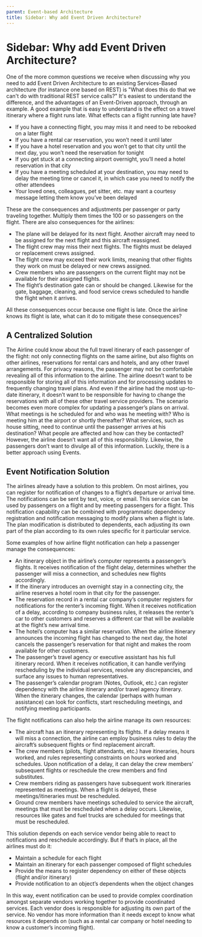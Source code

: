 ```yaml
---
parent: Event-based Architecture
title: Sidebar: Why add Event Driven Architecture?
---
```

# Sidebar:  Why add Event Driven Architecture?

One of the more common questions we receive when discussing why you need to add Event Driven Architecture to an existing Services-Based architecture (for instance one based on REST) is "What does this do that we can't do with traditional REST service calls?"  It's easiest to understand the difference, and the advantages of an Event-Driven approach, through an example.  A good example that is easy to understand is the effect on a travel itinerary where a flight runs late.  What effects can a flight running late have?

*	If you have a connecting flight, you may miss it and need to be rebooked on a later flight
*	If you have a rental car reservation, you won’t need it until later
*	If you have a hotel reservation and you won’t get to that city until the next day, you won’t need the reservation for tonight
*	If you get stuck at a connecting airport overnight, you’ll need a hotel reservation in that city
*	If you have a meeting scheduled at your destination, you may need to delay the meeting time or cancel it, in which case you need to notify the other attendees
*	Your loved ones, colleagues, pet sitter, etc. may want a courtesy message letting them know you’ve been delayed

These are the consequences and adjustments per passenger or party traveling together. Multiply them times the 100 or so passengers on the flight. There are also consequences for the airlines:

*	The plane will be delayed for its next flight. Another aircraft may need to be assigned for the next flight and this aircraft reassigned.
*	The flight crew may miss their next flights. The flights must be delayed or replacement crews assigned.
*	The flight crew may exceed their work limits, meaning that other flights they work on must be delayed or new crews assigned.
*	Crew members who are passengers on the current flight may not be available for their assigned flights.
*	The flight’s destination gate can or should be changed. Likewise for the gate, baggage, cleaning, and food service crews scheduled to handle the flight when it arrives.

All these consequences occur because one flight is late.  Once the airline knows its flight is late, what can it do to mitigate these consequences?

## A Centralized Solution

The Airline could know about the full travel itinerary of each passenger of the flight: not only connecting flights on the same airline, but also flights on other airlines, reservations for rental cars and hotels, and any other travel arrangements. For privacy reasons, the passenger may not be comfortable revealing all of this information to the airline. The airline doesn’t want to be responsible for storing all of this information and for processing updates to frequently changing travel plans. And even if the airline had the most up-to-date itinerary, it doesn’t want to be responsible for having to change the reservations with all of these other travel service providers.
The scenario becomes even more complex for updating a passenger’s plans on arrival. What meetings is he scheduled for and who was he meeting with? Who is meeting him at the airport or shortly thereafter? What services, such as house sitting, need to continue until the passenger arrives at his destination? What people are affected and how can they be contacted?  However, the airline doesn’t want all of this responsibility. Likewise, the passengers don’t want to divulge all of this information.  Luckily, there is a better approach using Events.

## Event Notification Solution

The airlines already have a solution to this problem. On most airlines, you can register for notification of changes to a flight’s departure or arrival time. The notifications can be sent by text, voice, or email. This service can be used by passengers on a flight and by meeting passengers for a flight. This notification capability can be combined with programmatic dependency registration and notification messaging to modify plans when a flight is late. The plan modification is distributed to dependents, each adjusting its own part of the plan according to its own rules specific for it particular service.

Some examples of how airline flight notification can help a passenger manage the consequences:

* An itinerary object in the airline’s computer represents a passenger’s flights. It receives notification of the flight delay, determines whether the passenger will miss a connection, and schedules new flights accordingly.
* If the itinerary introduces an overnight stay in a connecting city, the airline reserves a hotel room in that city for the passenger.
* The reservation record in a rental car company’s computer registers for notifications for the renter’s incoming flight. When it receives notification of a delay, according to company business rules, it releases the renter’s car to other customers and reserves a different car that will be available at the flight’s new arrival time.
* The hotel’s computer has a similar reservation. When the airline itinerary announces the incoming flight has changed to the next day, the hotel cancels the passenger’s reservation for that night and makes the room available for other customers.
* The passenger’s travel agency or executive assistant has his full itinerary record. When it receives notification, it can handle verifying rescheduling by the individual services, resolve any discrepancies, and surface any issues to human representatives.
* The passenger’s calendar program (Notes, Outlook, etc.) can register dependency with the airline itinerary and/or travel agency itinerary. When the itinerary changes, the calendar (perhaps with human assistance) can look for conflicts, start rescheduling meetings, and notifying meeting participants.

The flight notifications can also help the airline manage its own resources:

*	The aircraft has an itinerary representing its flights. If a delay means it will miss a connection, the airline can employ business rules to delay the aircraft’s subsequent flights or find replacement aircraft.
*	The crew members (pilots, flight attendants, etc.) have itineraries, hours worked, and rules representing constraints on hours worked and schedules. Upon notification of a delay, it can delay the crew members’ subsequent flights or reschedule the crew members and find substitutes.
*	Crew members riding as passengers have subsequent work itineraries represented as meetings. When a flight is delayed, these meetings/itineraries must be rescheduled.
*	Ground crew members have meetings scheduled to service the aircraft, meetings that must be rescheduled when a delay occurs. Likewise, resources like gates and fuel trucks are scheduled for meetings that must be rescheduled.

This solution depends  on each service vendor being able to react to notifications and reschedule accordingly. But if that’s in place, all the airlines must do it:
*	Maintain a schedule for each flight
*	Maintain an itinerary for each passenger composed of flight schedules
*	Provide the means to register dependency on either of these objects (flight and/or itinerary)
*	Provide notification to an object’s dependents when the object changes 

In this way, event notification can be used to provide complex coordination amongst separate vendors working together to provide coordinated services. Each vendor does is responsible for adjusting its own part of the service. No vendor has more information than it needs except to know what resources it depends on (such as a rental car company or hotel needing to know a customer’s incoming flight).
